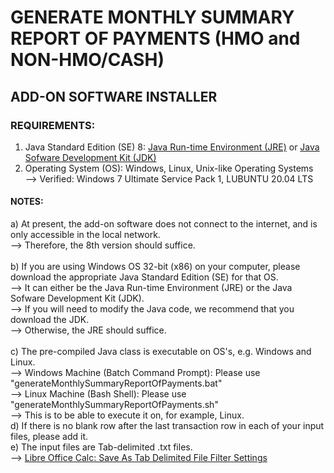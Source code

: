 # GENERATE MONTHLY SUMMARY REPORT OF PAYMENTS (HMO and NON-HMO/CASH)
## ADD-ON SOFTWARE INSTALLER
### REQUIREMENTS:
1) Java Standard Edition (SE) 8: [Java Run-time Environment (JRE)](https://www.oracle.com/technetwork/java/javase/downloads/jre8-downloads-2133155.html) or [Java Sofware Development Kit (JDK)](https://www.oracle.com/technetwork/java/javase/downloads/jdk8-downloads-2133151.html)<br/>
2) Operating System (OS): Windows, Linux, Unix-like Operating Systems<br/>
--> Verified: Windows 7 Ultimate Service Pack 1, LUBUNTU 20.04 LTS

#### NOTES:
a) At present, the add-on software does not connect to the internet, and is only accessible in the local network.<br/>
--> Therefore, the 8th version should suffice.<br/><br/>
b) If you are using Windows OS 32-bit (x86) on your computer, please download the appropriate Java Standard Edition (SE) for that OS.<br/>
--> It can either be the Java Run-time Environment (JRE) or the Java Sofware Development Kit (JDK).<br/>
--> If you will need to modify the Java code, we recommend that you download the JDK.<br/>
--> Otherwise, the JRE should suffice.<br/><br/>
c) The pre-compiled Java class is executable on OS's, e.g. Windows and Linux.<br/>
--> Windows Machine (Batch Command Prompt): Please use "generateMonthlySummaryReportOfPayments.bat"<br/>
--> Linux Machine (Bash Shell): Please use "generateMonthlySummaryReportOfPayments.sh"<br/>
--> This is to be able to execute it on, for example, Linux.<br/>
d) If there is no blank row after the last transaction row in each of your input files, please add it.<br/>
e) The input files are Tab-delimited .txt files.<br/>
--> [Libre Office Calc: Save As Tab Delimited File Filter Settings](https://github.com/usbong/KMS/blob/master/Notes/libreOfficeCalcFileSaveAsTabDelimitedFileFilterSettings.jpg)
